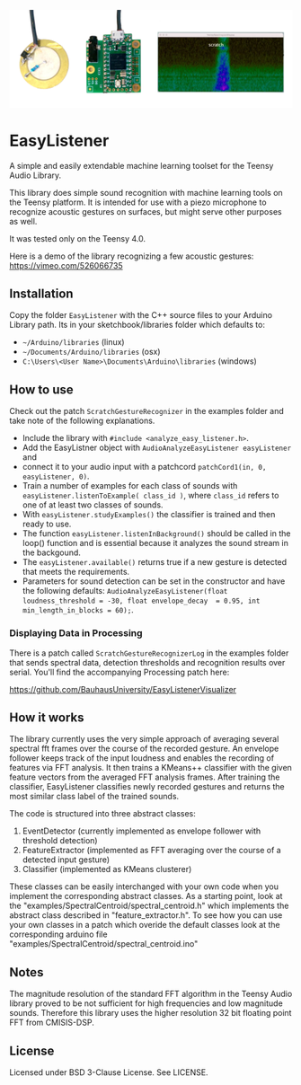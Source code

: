 ![alt text](https://raw.githubusercontent.com/BauhausUniversity/EasyListener/master/EasyListener_Demo.png)


# EasyListener
A simple and easily extendable machine learning toolset for the Teensy Audio Library.

This library does simple sound recognition with machine learning tools on the Teensy platform. 
It is intended for use with a piezo microphone to recognize acoustic gestures on surfaces, 
but might serve other purposes as well. 

It was tested only on the Teensy 4.0.

Here is a demo of the library recognizing a few acoustic gestures:
https://vimeo.com/526066735


## Installation
Copy the folder ```EasyListener``` with the C++ source files to your Arduino Library path. Its in your sketchbook/libraries folder which defaults to:

- ```~/Arduino/libraries``` (linux)
- ```~/Documents/Arduino/libraries``` (osx)
- ```C:\Users\<User Name>\Documents\Arduino\libraries``` (windows)

## How to use
Check out the patch ```ScratchGestureRecognizer``` in the examples folder and take note of the following explanations.
- Include the library with ```#include <analyze_easy_listener.h>```.
- Add the EasyListner object with ```AudioAnalyzeEasyListener easyListener``` and 
- connect it to your audio input with a patchcord ```patchCord1(in, 0, easyListener, 0)```.
- Train a number of examples for each class of sounds with ```easyListener.listenToExample( class_id )```, 
where ```class_id``` refers to one of at least two classes of sounds. 
- With ```easyListener.studyExamples()``` the classifier is trained and then ready to use.
- The function ```easyListener.listenInBackground()``` should be called in the loop() function and is essential 
because it analyzes the sound stream in the backgound. 
- The ```easyListener.available()``` returns true if a new gesture is detected that meets the requirements. 
- Parameters for sound detection can be set in the constructor and have the following defaults:
```AudioAnalyzeEasyListener(float loudness_threshold = -30, float envelope_decay  = 0.95, int min_length_in_blocks = 60);```.

### Displaying Data in Processing
There is a patch called ```ScratchGestureRecognizerLog``` in the examples folder that sends spectral data, detection thresholds and recognition results over serial. 
You'll find the accompanying Processing patch here:

https://github.com/BauhausUniversity/EasyListenerVisualizer

## How it works
The library currently uses the very simple approach of averaging several spectral fft frames over the course of the recorded gesture. 
An envelope follower keeps track of the input loudness and enables the recording of features via FFT analysis. It then trains a KMeans++ classifier with the given feature vectors from the averaged FFT analysis frames. After training the classifier, EasyListener classifies newly recorded gestures and returns the most similar class label of the trained sounds.

The code is structured into three abstract classes:
1. EventDetector (currently implemented as envelope follower with threshold detection)
2. FeatureExtractor (implemented as FFT averaging over the course of a detected input gesture)
3. Classifier (implemented as KMeans clusterer)

These classes can be easily interchanged with your own code when you implement the corresponding abstract classes.
As a starting point, look at the  "examples/SpectralCentroid/spectral_centroid.h" which implements the abstract class described in "feature_extractor.h". To see how you can use your own classes in a patch which overide the default classes look at the corresponding arduino file "examples/SpectralCentroid/spectral_centroid.ino"

## Notes
The magnitude resolution of the standard FFT algorithm in the Teensy Audio library proved to be not sufficient for high frequencies and low magnitude sounds. Therefore this library uses the higher resolution 32 bit floating point FFT from CMISIS-DSP. 

## License

Licensed under BSD 3-Clause License. See LICENSE.
